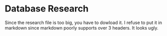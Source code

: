 # Database Research
Since the research file is too big, you have to dowload it. I refuse to put it in markdown since markdown poorly supports over 3 headers. It looks ugly.
